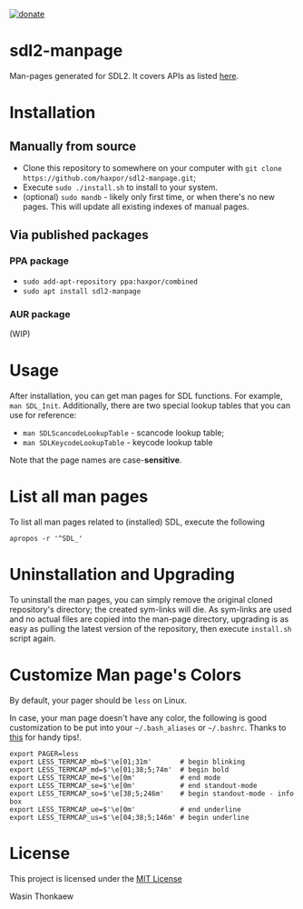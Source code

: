 <a href="https://github.com/haxpor/donate"><img src="https://img.shields.io/badge/$-donate-ff69b4.svg?maxAge=2592000&amp;style=flat" alt="donate"></a>

# sdl2-manpage
Man-pages generated for SDL2. It covers APIs as listed [here](https://github.com/haxpor/sdl2-manpage/blob/master/COVER.md).

# Installation

## Manually from source

* Clone this repository to somewhere on your computer with `git clone https://github.com/haxpor/sdl2-manpage.git`;
* Execute `sudo ./install.sh` to install to your system.
* (optional) `sudo mandb` - likely only first time, or when there's no new pages. This will update all existing indexes of manual pages.

## Via published packages

### PPA package

* `sudo add-apt-repository ppa:haxpor/combined`
* `sudo apt install sdl2-manpage`

### AUR package

(WIP)

# Usage

After installation, you can get man pages for SDL functions. For example, `man SDL_Init`.
Additionally, there are two special lookup tables that you can use for reference:

* `man SDLScancodeLookupTable` - scancode lookup table;
* `man SDLKeycodeLookupTable` - keycode lookup table

Note that the page names are case-**sensitive**.

# List all man pages

To list all man pages related to (installed) SDL, execute the following

```
apropos -r '^SDL_'
```

# Uninstallation and Upgrading

To uninstall the man pages, you can simply remove the original cloned repository's directory; the created sym-links will die.
As sym-links are used and no actual files are copied into the man-page directory, upgrading is as easy as pulling the latest version of the repository, then execute `install.sh` script again.

# Customize Man page's Colors

By default, your pager should be `less` on Linux.

In case, your man page doesn't have any color, the following is good customization to be put into your `~/.bash_aliases` or `~/.bashrc`. Thanks to [this](https://linuxtidbits.wordpress.com/2009/03/23/less-colors-for-man-pages/) for handy tips!.

```
export PAGER=less
export LESS_TERMCAP_mb=$'\e[01;31m'       # begin blinking
export LESS_TERMCAP_md=$'\e[01;38;5;74m'  # begin bold
export LESS_TERMCAP_me=$'\e[0m'           # end mode
export LESS_TERMCAP_se=$'\e[0m'           # end standout-mode
export LESS_TERMCAP_so=$'\e[38;5;246m'    # begin standout-mode - info box
export LESS_TERMCAP_ue=$'\e[0m'           # end underline
export LESS_TERMCAP_us=$'\e[04;38;5;146m' # begin underline
```

# License

This project is licensed under the [MIT License](https://github.com/haxpor/sdl2-manpage/blob/master/LICENSE)

Wasin Thonkaew

